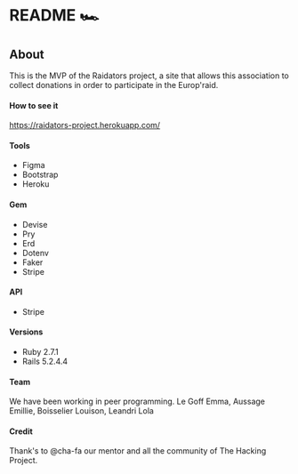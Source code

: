 # README :racing_car:

## About 
This is the MVP of the Raidators project, a site that allows this association to collect donations in order to participate in the Europ'raid. 

#### How to see it 
https://raidators-project.herokuapp.com/


#### Tools 
* Figma 
* Bootstrap 
* Heroku 

#### Gem 
* Devise
* Pry 
* Erd
* Dotenv 
* Faker
* Stripe

#### API 
* Stripe

#### Versions
* Ruby 2.7.1 
* Rails 5.2.4.4

#### Team 
We have been working in peer programming.
Le Goff Emma, Aussage Emillie, Boisselier Louison, Leandri Lola 

#### Credit 
Thank's to @cha-fa our mentor and all the community of The Hacking Project. 
